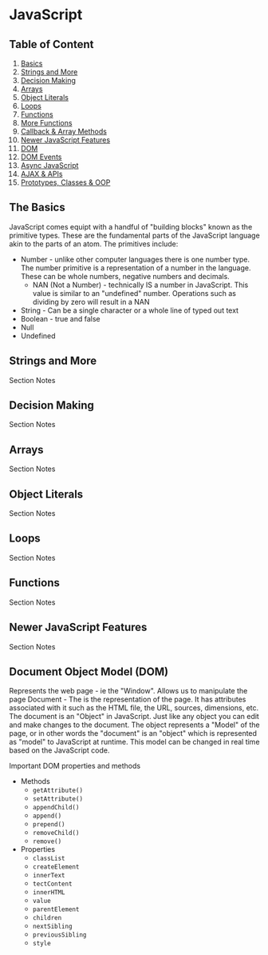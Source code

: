 # JavaScript
## Table of Content
1. [Basics](https://github.com/mgpinho88/fullstack/tree/main/03-JavaScript/01-Basics)
2. [Strings and More](https://github.com/mgpinho88/fullstack/tree/main/03-JavaScript/02-Strings&More)
3. [Decision Making](https://github.com/mgpinho88/fullstack/tree/main/03-JavaScript/03-DecisionMaking)
4. [Arrays](https://github.com/mgpinho88/fullstack/tree/main/03-JavaScript/04-Arrays)
5. [Object Literals](https://github.com/mgpinho88/fullstack/tree/main/03-JavaScript/05-ObjectLiterals)
6. [Loops](https://github.com/mgpinho88/fullstack/tree/main/03-JavaScript/06-Loops)
7. [Functions](https://github.com/mgpinho88/fullstack/tree/main/03-JavaScript/07-Functions)
8. [More Functions](https://github.com/mgpinho88/fullstack/tree/main/03-JavaScript/08-MoreFunctions)
9. [Callback & Array Methods](https://github.com/mgpinho88/fullstack/tree/main/03-JavaScript/09-Callback&ArrayMethods)
10. [Newer JavaScript Features](https://github.com/mgpinho88/fullstack/tree/main/03-JavaScript/10-NewerJSFeatures)
11. [DOM](https://github.com/mgpinho88/fullstack/tree/main/03-JavaScript/11-DOM)
12. [DOM Events](https://github.com/mgpinho88/fullstack/tree/main/03-JavaScript/12-DOMEvents)
13. [Async JavaScript](https://github.com/mgpinho88/fullstack/tree/main/03-JavaScript/13-AsyncJS)
14. [AJAX & APIs](https://github.com/mgpinho88/fullstack/tree/main/03-JavaScript/14-AJA&APIs)
15. [Prototypes, Classes & OOP](https://github.com/mgpinho88/fullstack/tree/main/03-JavaScript/15-PrototypesClasses&OOP)

## The Basics
JavaScript comes equipt with a handful of "building blocks" known as the primitive types. These are the fundamental parts of the JavaScript language akin to the parts of an atom. The primitives include:
* Number - unlike other computer languages there is one number type. The number primitive is a representation of a number in the language. These can be whole numbers, negative numbers and decimals.
  * NAN (Not a Number) - technically IS a number in JavaScript. This value is similar to an "undefined" number. Operations such as dividing by zero will result in a NAN 
* String - Can be a single character or a whole line of typed out text
* Boolean - true and false
* Null
* Undefined

## Strings and More
Section Notes

## Decision Making
Section Notes

## Arrays
Section Notes

## Object Literals
Section Notes

## Loops
Section Notes

## Functions
Section Notes

## Newer JavaScript Features
Section Notes

## Document Object Model (DOM)
Represents the web page - ie the "Window". 
Allows us to manipulate the page
Document - The is the representation of the page. It has attributes associated with it such as the HTML file, the URL, sources, dimensions, etc. 
The document is an "Object" in JavaScript. Just like any object you can edit and make changes to the document. The object represents a "Model" of the page, or in other words the "document" is an "object" which is represented as "model" to JavaScript at runtime. This model can be changed in real time based on the JavaScript code.

Important DOM properties and methods
* Methods
  * `getAttribute()`
  * `setAttribute()`
  * `appendChild()`
  * `append()`
  * `prepend()`
  * `removeChild()`
  * `remove()`
* Properties
  * `classList`
  * `createElement`
  * `innerText`
  * `tectContent`
  * `innerHTML`
  * `value`
  * `parentElement`
  * `children`
  * `nextSibling`
  * `previousSibling`
  * `style`
